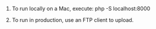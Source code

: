 1. To run locally on a Mac, execute:
php -S localhost:8000

2. To run in production, use an FTP client to upload.
